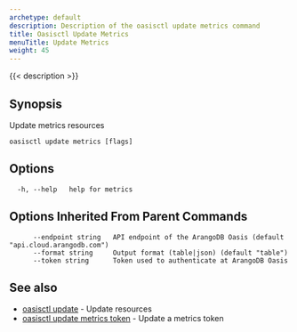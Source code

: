 ```yaml
---
archetype: default
description: Description of the oasisctl update metrics command
title: Oasisctl Update Metrics
menuTitle: Update Metrics
weight: 45
---
```

{{< description >}}
## Synopsis
Update metrics resources

```
oasisctl update metrics [flags]
```

## Options
```
  -h, --help   help for metrics
```

## Options Inherited From Parent Commands
```
      --endpoint string   API endpoint of the ArangoDB Oasis (default "api.cloud.arangodb.com")
      --format string     Output format (table|json) (default "table")
      --token string      Token used to authenticate at ArangoDB Oasis
```

## See also
* [oasisctl update](_index.md)	 - Update resources
* [oasisctl update metrics token](update-metrics-token.md)	 - Update a metrics token

